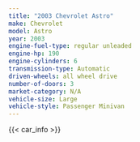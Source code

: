 ```yaml
---
title: "2003 Chevrolet Astro"
make: Chevrolet
model: Astro
year: 2003
engine-fuel-type: regular unleaded
engine-hp: 190
engine-cylinders: 6
transmission-type: Automatic
driven-wheels: all wheel drive
number-of-doors: 3
market-category: N/A
vehicle-size: Large
vehicle-style: Passenger Minivan
---
```


{{< car_info >}}

